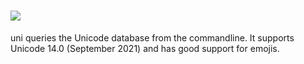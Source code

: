 # [![](https://img.shields.io/chocolatey/v/uni.svg?color=red&label=uni)](https://chocolatey.org/packages/uni.cli)

uni queries the Unicode database from the commandline. It supports Unicode 14.0 (September 2021) and has good support for emojis.
